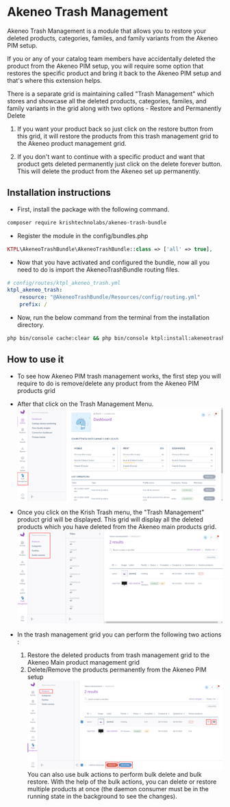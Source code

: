 Akeneo Trash Management
=====================================

Akeneo Trash Management is a module that allows you to restore your deleted products, categories, familes, and family variants from the Akeneo PIM setup.

If you or any of your catalog team members have accidentally deleted the product from the Akeneo PIM setup, you will require some option that restores the specific product and bring it back to the Akeneo PIM setup and that's where this extension helps.

There is a separate grid is maintaining called "Trash Management" which stores and showcase all the deleted products, categories, familes, and family variants in the grid along with two options - Restore and Permanently Delete

1) If you want your product back so just click on the restore button from this grid, it will restore the products from this trash management grid to the Akeneo product management grid.

2) If you don't want to continue with a specific product and want that product gets deleted permanently just click on the delete forever button. This will delete the product from the Akeneo set up permanently.

Installation instructions
-------------------------

* First, install the package with the following command.
```bash
composer require krishtechnolabs/akeneo-trash-bundle
```
* Register the module in the config/bundles.php
``` php
KTPL\AkeneoTrashBundle\AkeneoTrashBundle::class => ['all' => true],
```
* Now that you have activated and configured the bundle, now all you need to do is import the AkeneoTrashBundle routing files.

``` yml
# config/routes/ktpl_akeneo_trash.yml
ktpl_akeneo_trash:
    resource: "@AkeneoTrashBundle/Resources/config/routing.yml"
    prefix: /
```

* Now, run the below command from the terminal from the installation directory.

```bash
php bin/console cache:clear && php bin/console ktpl:install:akeneotrash
```

How to use it
--------------
* To see how Akeneo PIM trash management works, the first step you will require to do is remove/delete any product from the Akeneo PIM products grid

* After that click on the Trash Management Menu.
![Akeneo Trash Menu](./screenshots/Trash-menu.png "Akeneo Trash Menu Screenshot")

* Once you click on the Krish Trash menu, the "Trash Management" product grid will be displayed. This grid will display all the deleted products which you have deleted from the Akeneo main products grid.
![Akeneo Trash Grid](./screenshots/Trash-grid.png "Akeneo Product Trash Grid Screenshot")

* In the trash management grid you can perform the following two actions :
    1) Restore the deleted products from trash management grid to the Akeneo Main product management grid
    2) Delete/Remove the products permanently from the Akeneo PIM setup
![Akeneo Trash Grid](./screenshots/Trash-actions.png "Akeneo Product Trash Actions Screenshot")
You can also use bulk actions to perform bulk delete and bulk restore. With the help of the bulk actions, you can delete or restore multiple products at once (the daemon consumer must be in the running state in the background to see the changes).
